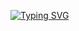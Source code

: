 [![Typing SVG](https://readme-typing-svg.herokuapp.com?color=%2336BCF7&lines=Y+-+A+-+R+-+I+-+K)](https://git.io/typing-svg)
